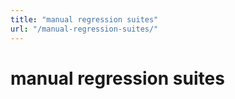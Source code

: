 ```yaml
---
title: "manual regression suites"
url: "/manual-regression-suites/"
---
```

# manual regression suites